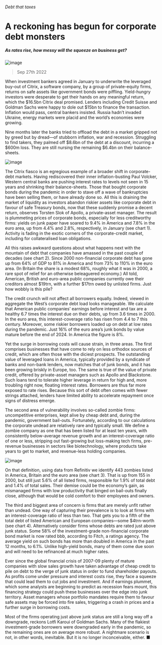 ###### Debt that taxes
# A reckoning has begun for corporate debt monsters 
##### As rates rise, how messy will the squeeze on business get? 
![image](images/20221001_WBD001.jpg) 
> Sep 27th 2022 
When investment bankers agreed in January to underwrite the leveraged buy-out of Citrix, a software company, by a group of private-equity firms, returns on safe assets like government bonds were piffling. Yield-hungry investors were desperate to get their hands on any meaningful return, which the $16.5bn Citrix deal promised. Lenders including Credit Suisse and Goldman Sachs were happy to dole out $15bn to finance the transaction. Inflation would pass, central bankers insisted. Russia hadn’t invaded Ukraine, energy markets were placid and the world’s economies were growing. 
Nine months later the banks tried to offload the debt in a market gripped not by greed but by dread—of stubborn inflation, war and recession. Struggling to find takers, they palmed off $8.6bn of the debt at a discount, incurring a $600m loss. They are still nursing the remaining $6.4bn on their balance-sheets.
![image](images/20221001_WBC912.png) 

The Citrix fiasco is an egregious example of a broader shift in corporate-debt markets. Having rediscovered their inner inflation-busting Paul Volcker, Western central banks are pushing interest rates to levels not seen in 15 years and shrinking their balance-sheets. Those that bought corporate bonds during the pandemic in order to stave off a wave of bankruptcies have been selling them, or have already done so. All this is draining the market of liquidity as investors abandon riskier assets like corporate debt in favour of safe Treasury bonds, now that these suddenly promise a decent return, observes Torsten Slok of Apollo, a private-asset manager. The result is plummeting prices of corporate bonds, especially for less creditworthy firms: yields on junk paper have soared to 9.4% in America and 7.8% in the euro area, up from 4.4% and 2.8%, respectively, in January (see chart 1). Activity is fading in the exotic corners of the corporate-credit market, including for collateralised loan obligations.
All this raises awkward questions about what happens next with the mountain of debt that companies have amassed in the past couple of decades (see chart 2). Since 2000 non-financial corporate debt has gone up from 64% of GDP to 81% in America and from 73% to 110% in the euro area. (In Britain the share is a modest 68%, roughly what it was in 2000, a rare spot of relief for an otherwise beleaguered economy.) All told, American, British and euro-area public companies currently owe their creditors almost $19trn, with a further $17trn owed by unlisted firms. Just how wobbly is this pile?
The credit crunch will not affect all borrowers equally. Indeed, viewed in aggregate the West’s corporate debt load looks manageable. We calculate that American public companies’ earnings before interest and tax are a healthy 6.7 times the interest due on their debts, up from 3.6 times in 2000. In the euro area, this interest-coverage ratio has risen from 4.4 to 7 this century. Moreover, some riskier borrowers loaded up on debt at low rates during the pandemic. Just 16% of the euro area’s junk bonds by value mature before the end of 2024. In America the figure is 8%.
Yet the surge in borrowing costs will cause strain, in three areas. The first comprises businesses that have come to rely on less orthodox sources of credit, which are often those with the diciest prospects. The outstanding value of leveraged loans in America, typically provided by a syndicate of banks and non-bank lenders, now matches that of junk bonds, and it has been growing briskly in Europe, too. The same is true of the value of private credit, offered by private-asset managers such as Apollo and Blackstone. Such loans tend to tolerate higher leverage in return for high and, more troubling right now, floating interest rates. Borrowers are thus far more exposed to rate rises. Because this sort of debt often comes with fewer strings attached, lenders have limited ability to accelerate repayment once signs of distress emerge.
The second area of vulnerability involves so-called zombie firms: uncompetitive enterprises, kept alive by cheap debt and, during the pandemic, government bail-outs. Fortunately, according to our calculations the corporate undead are relatively rare and typically small. We define a zombie company as one that has been listed for at least ten years, with consistently below-average revenue growth and an interest-coverage ratio of one or less, stripping out fast-growing but loss-making tech firms, pre-revenue businesses in sectors like biotechnology, where products take years to get to market, and revenue-less holding companies. 
![image](images/20221001_WBC913.png) 

On that definition, using data from Refinitiv we identify 443 zombies listed in America, Britain and the euro area (see chart 3). That is up from 155 in 2000, but still just 5.6% of all listed firms, responsible for 1.9% of total debt and 1.4% of total sales. Their demise could be the economy’s gain, as mismanaged firms with low productivity that binged on bail-outs finally close, although that would be cold comfort to their employees and owners.
The third and biggest area of concern is firms that are merely unfit rather than undead. One way of capturing their prevalence is to look at firms with an interest-coverage ratio of less than two. That gets you to a fifth of the total debt of listed American and European companies—some $4trn-worth (see chart 4). Alternatively consider firms whose debts are rated just above junk status. Some 58% of the investment-grade non-financial corporate bond market is now rated bbb, according to Fitch, a ratings agency. The average yield on such bonds has more than doubled in America in the past 12 months, to 6.1%. Unlike high-yield bonds, many of them come due soon and will need to be refinanced at much higher rates.
Ever since the global financial crisis of 2007-09 plenty of mature companies with slow sales growth have taken advantage of cheap credit to pile on debt to the verge of junk status in order to fund shareholder payouts. As profits come under pressure and interest costs rise, they face a squeeze that could lead them to cut jobs and investment. And if earnings plummet, which some analysts are beginning to predict as recession fears mount, this financing strategy could push these businesses over the edge into junk territory. Asset managers whose portfolio mandates require them to favour safe assets may be forced into fire sales, triggering a crash in prices and a further surge in borrowing costs. 
Most of the firms operating just above junk status are still a long way off a downgrade, reckons Lotfi Karoui of Goldman Sachs. Many of the flakiest investment-grade borrowers were downgraded early in the pandemic, so the remaining ones are on average more robust. A nightmare scenario is not, in other words, inevitable. But it is no longer inconceivable, either. ■

